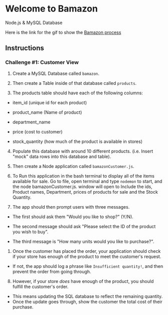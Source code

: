 # Welcome to Bamazon
Node.js &amp; MySQL Database


Here is the link for the gif to show the [Bamazon process](bamazon.png)

## Instructions

### Challenge #1: Customer View

1. Create a MySQL Database called `bamazon`.

2. Then create a Table inside of that database called `products`.

3. The products table should have each of the following columns:

* item_id (unique id for each product)

* product_name (Name of product)

* department_name

* price (cost to customer)

* stock_quantity (how much of the product is available in stores)

4. Populate this database with around 10 different products. (i.e. Insert "mock" data rows into this database and table).

5. Then create a Node application called `bamazonCustomer.js`.

6. To Run this application in the bash terminal to display all of the items available for sale. Go to file, open terminal and type `nodemon` to start, and the node bamazonCustomer.js. window will open to Include the ids, Product names, Department, prices of products for sale and the Stock Quantity.

7. The app should then prompt users with three messages.

* The first should ask them "Would you like to shop?" (Y/N).
  
* The second message should ask "Please select the ID of the product you wish to buy".

* The third message is "How many units would you like to purchase?".

1. Once the customer has placed the order, your application should check if your store has enough of the product to meet the customer's request.

* If not, the app should log a phrase like `Insufficient quantity!`, and then prevent the order from going through.

8. However, if your store _does_ have enough of the product, you should fulfill the customer's order.
* This means updating the SQL database to reflect the remaining quantity.
* Once the update goes through, show the customer the total cost of their purchase.
